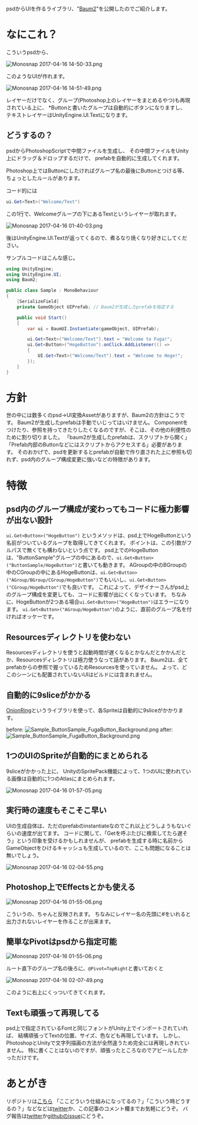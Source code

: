 psdからUIを作るライブラリ、"[Baum2](https://github.com/kyubuns/Baum2)"を公開したのでご紹介します。

# なにこれ？

こういうpsdから、

![Monosnap 2017-04-16 14-50-33.png](https://qiita-image-store.s3.amazonaws.com/0/6459/f222cd7d-42c9-1949-3dbe-bb004cd73374.png)

このようなUIが作れます。

![Monosnap 2017-04-16 14-51-49.png](https://qiita-image-store.s3.amazonaws.com/0/6459/bb6535ae-8d61-d299-2236-622c07bc8c01.png)

レイヤーだけでなく、グループ(Photoshop上のレイヤーをまとめるやつ)も再現されている上に、
*Buttonと書いたグループは自動的にボタンになりますし、
テキストレイヤーはUnityEngine.UI.Textになります。

## どうするの？

psdからPhotoshopScriptで中間ファイルを生成し、
その中間ファイルをUnity上にドラッグ＆ドロップするだけで、
prefabを自動的に生成してくれます。

Photoshop上ではButtonにしたければグループ名の最後にButtonとつける等、ちょっとしたルールがあります。

コード的には

```csharp
ui.Get<Text>("Welcome/Text")
```

この1行で、Welcomeグループの下にあるTextというレイヤーが取れます。

![Monosnap 2017-04-16 01-40-03.png](https://qiita-image-store.s3.amazonaws.com/0/6459/7dbf07fa-7012-cc2a-bbff-186e32149856.png)

後はUnityEngine.UI.Textが返ってくるので、煮るなり焼くなり好きにしてください。

サンプルコードはこんな感じ。

```csharp
using UnityEngine;
using UnityEngine.UI;
using Baum2;

public class Sample : MonoBehaviour
{
	[SerializeField]
	private GameObject UIPrefab; // Baum2が生成したprefabを指定する

	public void Start()
	{
		var ui = BaumUI.Instantiate(gameObject, UIPrefab);

		ui.Get<Text>("Welcome/Text").text = "Welcome to Fuga!";
		ui.Get<Button>("HogeButton").onClick.AddListener(() =>
		{
			UI.Get<Text>("Welcome/Text").text = "Welcome to Hoge!";
		});
	}
}
```

# 方針

世の中には数多くのpsd->UI変換Assetがありますが、Baum2の方針はこうです。
Baum2が生成したprefabは手動でいじってはいけません。
Componentをつけたり、参照を持ってきたりしたくなるのですが、そこは、その他の利便性のために割り切りました。
「baum2が生成したprefabは、スクリプトから開く」「Prefab内部のButtonなどにはスクリプトからアクセスする」必要があります。
そのおかげで、psdを更新するとprefabが自動で作り直された上に参照も切れず、psd内のグループ構成変更に強いなどの特徴があります。

# 特徴

## psd内のグループ構成が変わってもコードに極力影響が出ない設計

```ui.Get<Button>("HogeButton")``` というメソッドは、psd上でHogeButtonという名前がついているグループを取得してきてくれます。
ポイントは、この引数がフルパスで無くても構わないという点です。
psd上でのHogeButtonは、"ButtonSample"グループの中にあるので、```ui.Get<Button>("ButtonSample/HogeButton")```と書いても動きます。
AGroupの中のBGroupの中のCGroupの中にあるHogeButtonは、```ui.Get<Button>("AGroup/BGroup/CGroup/HogeButton")```でもいいし、```ui.Get<Button>("CGroup/HogeButton")```でも良いです。
これによって、デザイナーさんがpsd上のグループ構成を変更しても、コードに影響が出にくくなっています。
ちなみに、HogeButtonが2つある場合```ui.Get<Button>("HogeButton")```はエラーになります。
```ui.Get<Button>("AGroup/HogeButton")```のように、直前のグループ名を付ければオッケーです。

## Resourcesディレクトリを使わない

Resourcesディレクトリを使うと起動時間が遅くなるとかなんだとかかんだとか、Resourcesディレクトリは極力使うなって話があります。
Baum2は、全てprefabからの参照で握っているためResourcesを使っていません。
よって、どこのシーンにも配置されていないUIはビルドには含まれません。

## 自動的に9sliceがかかる

[OnionRing](http://qiita.com/kyubuns/items/4327bb38ff22989ba7ed)というライブラリを使って、各Spriteは自動的に9sliceがかかります。

before: ![Sample_ButtonSample_FugaButton_Background.png](https://qiita-image-store.s3.amazonaws.com/0/6459/842daae1-2865-7253-be42-afc392cc23f9.png)
after: ![Sample_ButtonSample_FugaButton_Background.png](https://qiita-image-store.s3.amazonaws.com/0/6459/a15e7b86-025b-c58b-a7b0-bf87dde275fb.png)

## 1つのUIのSpriteが自動的にまとめられる

9sliceがかかった上に、
UnityのSpritePack機能によって、1つのUIに使われている画像は自動的に1つのAtlasにまとめられます。

![Monosnap 2017-04-16 01-57-05.png](https://qiita-image-store.s3.amazonaws.com/0/6459/b6dc961e-fb74-d7c4-eccc-fa42d7759377.png)

## 実行時の速度もそこそこ早い

UIの生成自体は、ただのprefabのinstantiateなのでこれ以上どうしようもないぐらいの速度が出てます。
コードに関して、「Getを呼ぶたびに検索してたら遅そう」という印象を受けるかもしれませんが、
prefabを生成する時に名前からGameObjectをひけるキャッシュも生成しているので、ここも問題になることは無いでしょう。

![Monosnap 2017-04-16 02-04-55.png](https://qiita-image-store.s3.amazonaws.com/0/6459/1e2f081c-a669-f785-b7fb-357d35fa5625.png)

## Photoshop上でEffectsとかも使える

![Monosnap 2017-04-16 01-55-06.png](https://qiita-image-store.s3.amazonaws.com/0/6459/91983087-6e9f-90c9-b914-17817ab15464.png)

こういうの、ちゃんと反映されます。
ちなみにレイヤー名の先頭に#をいれると出力されないレイヤーを作ることが出来ます。

## 簡単なPivotはpsdから指定可能

![Monosnap 2017-04-16 01-55-06.png](https://qiita-image-store.s3.amazonaws.com/0/6459/91983087-6e9f-90c9-b914-17817ab15464.png)

ルート直下のグループ名の後ろに、```@Pivot=TopRight```と書いておくと

![Monosnap 2017-04-16 02-07-49.png](https://qiita-image-store.s3.amazonaws.com/0/6459/b48958bf-2445-36ce-ed67-398e288a7389.png)

このように右上にくっついてきてくれます。

## Textも頑張って再現してる

psd上で指定されているFontと同じフォントがUnity上でインポートされていれば、
結構頑張ってTextの位置、サイズ、色なども再現しています。
しかし、PhotoshopとUnityで文字列描画の方法が全然違うため完全には再現しきれていません。
特に書くことはないのですが、頑張ったところなのでアピールしたかっただけです。

# あとがき

リポジトリは[こちら](https://github.com/kyubuns/Baum2)
「ここどういう仕組みになってるの？」「こういう時どうするの？」などなどは[twitter](https://twitter.com/kyubuns)か、この記事のコメント欄までお気軽にどうぞ。
バグ報告は[twitter](https://twitter.com/kyubuns)か[githubのissue](https://github.com/kyubuns/Baum2/issues)にどうぞ。

